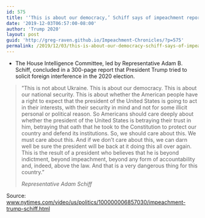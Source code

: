 ```yaml
---
id: 575
title: '‘This is about our democracy,’ Schiff says of impeachment report'
date: '2019-12-03T06:57:00-08:00'
author: 'Trump 2020'
layout: post
guid: 'http://greg-raven.github.io/Impeachment-Chronicles/?p=575'
permalink: /2019/12/03/this-is-about-our-democracy-schiff-says-of-impeachment-report/
---
```


- The House Intelligence Committee, led by Representative Adam B. Schiff, concluded in a 300-page report that President Trump tried to solicit foreign interference in the 2020 election.

> ”This is not about Ukraine. This is about our democracy. This is about our national security. This is about whether the American people have a right to expect that the president of the United States is going to act in their interests, with their security in mind and not for some illicit personal or political reason. So Americans should care deeply about whether the president of the United States is betraying their trust in him, betraying that oath that he took to the Constitution to protect our country and defend its institutions. So, we should care about this. We must care about this. And if we don’t care about this, we can darn well be sure the president will be back at it doing this all over again. This is the result of a president who believes that he is beyond indictment, beyond impeachment, beyond any form of accountability and, indeed, above the law. And that is a very dangerous thing for this country.”
> 
> <cite>Representative Adam Schiff</cite>

Source: www.nytimes.com/video/us/politics/100000006857030/impeachment-trump-schiff.html
